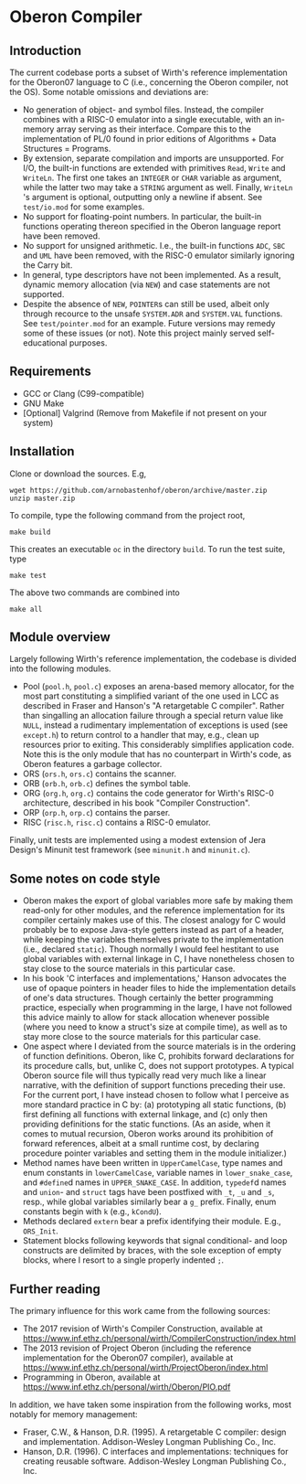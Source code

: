 # Oberon Compiler

## Introduction

The current codebase ports a subset of Wirth's reference implementation for
the Oberon07 language to C (i.e., concerning the Oberon compiler, not the OS).
Some notable omissions and deviations are:
* No generation of object- and symbol files. Instead, the compiler combines
  with a RISC-0 emulator into a single executable, with an in-memory array
  serving as their interface. Compare this to the implementation of PL/0 found
  in prior editions of Algorithms + Data Structures = Programs.
* By extension, separate compilation and imports are unsupported. For I/O, the
  built-in functions are extended with primitives `Read`, `Write` and
  `WriteLn`. The first one takes an `INTEGER` or `CHAR` variable as argument,
  while the latter two may take a `STRING` argument as well. Finally,
  `WriteLn `'s argument is optional, outputting only a newline if absent. See
  `test/io.mod` for some examples.
* No support for floating-point numbers. In particular, the built-in functions
  operating thereon specified in the Oberon language report have been removed.
* No support for unsigned arithmetic. I.e., the built-in functions `ADC`, `SBC`
  and `UML` have been removed, with the RISC-0 emulator similarly ignoring the
  Carry bit.
* In general, type descriptors have not been implemented. As a result,
  dynamic memory allocation (via `NEW`) and case statements are not supported.
* Despite the absence of `NEW`, `POINTER`s can still be used, albeit only
  through recource to the unsafe `SYSTEM.ADR` and `SYSTEM.VAL` functions. See
  `test/pointer.mod` for an example.
Future versions may remedy some of these issues (or not). Note this project
mainly served self-educational purposes.

## Requirements

* GCC or Clang (C99-compatible)
* GNU Make
* [Optional] Valgrind (Remove from Makefile if not present on your system)

## Installation

Clone or download the sources. E.g,
```
wget https://github.com/arnobastenhof/oberon/archive/master.zip
unzip master.zip
```
To compile, type the following command from the project root,
```
make build
```
This creates an executable `oc` in the directory `build`. To run the test
suite, type
```
make test
```
The above two commands are combined into
```
make all
```

## Module overview

Largely following Wirth's reference implementation, the codebase is divided
into the following modules.

* Pool (`pool.h`, `pool.c`) exposes an arena-based memory allocator, for the
  most part constituting a simplified variant of the one used in LCC as
  described in Fraser and Hanson's "A retargetable C compiler". Rather than
  singalling an allocation failure through a special return value like
  `NULL`, instead a rudimentary implementation of exceptions is used (see
  `except.h`) to return control to a handler that may, e.g., clean up resources
  prior to exiting. This considerably simplifies application code. Note this is
  the only module that has no counterpart in Wirth's code, as Oberon features
  a garbage collector.
* ORS (`ors.h`, `ors.c`) contains the scanner.
* ORB (`orb.h`, `orb.c`) defines the symbol table.
* ORG (`org.h`, `org.c`) contains the code generator for Wirth's RISC-0
  architecture, described in his book "Compiler Construction".
* ORP (`orp.h`, `orp.c`) contains the parser.
* RISC (`risc.h`, `risc.c`) contains a RISC-0 emulator.

Finally, unit tests are implemented using a modest extension of Jera Design's
Minunit test framework (see `minunit.h` and `minunit.c`).

## Some notes on code style

* Oberon makes the export of global variables more safe by making them
  read-only for other modules, and the reference implementation for its
  compiler certainly makes use of this. The closest analogy for C would
  probably be to expose Java-style getters instead as part of a header, while
  keeping the variables themselves private to the implementation (i.e.,
  declared `static`). Though normally I would feel hestitant to use global
  variables with external linkage in C, I have nonetheless chosen to stay close
  to the source materials in this particular case.
* In his book 'C interfaces and implementations,' Hanson advocates the use
  of opaque pointers in header files to hide the implementation details of
  one's data structures. Though certainly the better programming practice, 
  especially when programming in the large, I have not followed this advice
  mainly to allow for stack allocation whenever possible (where you need to
  know a struct's size at compile time), as well as to stay more close to the
  source materials for this particular case.
* One aspect where I deviated from the source materials is in the ordering
  of function definitions. Oberon, like C, prohibits forward declarations for
  its procedure calls, but, unlike C, does not support prototypes. A typical
  Oberon source file will thus typically read very much like a linear
  narrative, with the definition of support functions preceding their use.
  For the current port, I have instead chosen to follow what I perceive as
  more standard practice in C by: (a) prototyping all static functions,
  (b) first defining all functions with external linkage, and (c) only then
  providing definitions for the static functions. (As an aside, when it comes
  to mutual recursion, Oberon works around its prohibition of forward
  references, albeit at a small runtime cost, by declaring procedure pointer
  variables and setting them in the module initializer.)
* Method names have been written in `UpperCamelCase`, type names and enum
  constants in `lowerCamelCase`, variable names in `lower_snake_case`, and
  `#define`d names in `UPPER_SNAKE_CASE`. In addition, `typedef`d names and
  `union`- and `struct` tags have been postfixed with `_t`, `_u` and `_s`,
  resp., while global variables similarly bear a `g_` prefix. Finally, enum
  constants begin with `k` (e.g., `kCondU`).
* Methods declared `extern` bear a prefix identifying their module. E.g.,
  `ORS_Init`.
* Statement blocks following keywords that signal conditional- and loop
  constructs are delimited by braces, with the sole exception of empty blocks,
  where I resort to a single properly indented `;`.

## Further reading

The primary influence for this work came from the following sources:
* The 2017 revision of Wirth's Compiler Construction, available at
  https://www.inf.ethz.ch/personal/wirth/CompilerConstruction/index.html
* The 2013 revision of Project Oberon (including the reference implementation
  for the Oberon07 compiler), available at
  https://www.inf.ethz.ch/personal/wirth/ProjectOberon/index.html
* Programming in Oberon, available at
  https://www.inf.ethz.ch/personal/wirth/Oberon/PIO.pdf

In addition, we have taken some inspiration from the following works, most
notably for memory management:
* Fraser, C.W., & Hanson, D.R. (1995). A retargetable C compiler: design and
  implementation. Addison-Wesley Longman Publishing Co., Inc.
* Hanson, D.R. (1996). C interfaces and implementations: techniques for
  creating reusable software. Addison-Wesley Longman Publishing Co., Inc.
